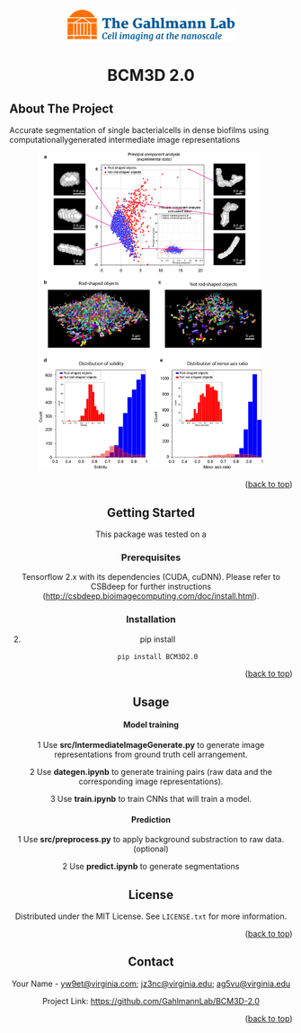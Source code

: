 <!-- Improved compatibility of back to top link: See: https://github.com/othneildrew/Best-README-Template/pull/73 -->
<a name="readme-top"></a>
<!--
*** Thanks for checking out the Best-README-Template. If you have a suggestion
*** that would make this better, please fork the repo and create a pull request
*** or simply open an issue with the tag "enhancement".
*** Don't forget to give the project a star!
*** Thanks again! Now go create something AMAZING! :D
-->



<!-- PROJECT LOGO -->
<br />

<div align="center">
  <a href="https://github.com/GahlmannLab/BCM3D-2.0">
    <img src="logo/lab logo.png" alt="Logo" width="300" >
  </a>

# BCM3D 2.0

</div>





<!-- ABOUT THE PROJECT -->

## About The Project

Accurate segmentation of single bacterialcells in dense biofilms using computationallygenerated intermediate image representations



<div align="center">
  <a href="https://github.com/GahlmannLab/BCM3D-2.0">
    <img src="logo/figure3_v2.png" width = '400' >
  </a>




<p align="right">(<a href="#readme-top">back to top</a>)</p>



## Getting Started

This package was tested on a 

### Prerequisites

Tensorflow 2.x with its dependencies (CUDA, cuDNN). Please refer to CSBdeep for further instructions (http://csbdeep.bioimagecomputing.com/doc/install.html).

### Installation

2. pip install
   ```sh
   pip install BCM3D2.0
   ```
   

<p align="right">(<a href="#readme-top">back to top</a>)</p>

<!-- USAGE EXAMPLES -->
## Usage

#### Model training

1 Use **src/IntermediateImageGenerate.py** to generate image representations from ground truth cell arrangement.

2 Use **dategen.ipynb** to generate training pairs (raw data and the corresponding image representations).

3 Use **train.ipynb** to train CNNs that will train a model.

#### Prediction

1 Use **src/preprocess.py** to apply background substraction to raw data. (optional)

2 Use **predict.ipynb** to generate segmentations

<!-- LICENSE -->

## License

Distributed under the MIT License. See `LICENSE.txt` for more information.

<p align="right">(<a href="#readme-top">back to top</a>)</p>

<!-- CONTACT -->
## Contact

Your Name - yw9et@virginia.com; jz3nc@virginia.edu; ag5vu@virginia.edu

Project Link: https://github.com/GahlmannLab/BCM3D-2.0

<p align="right">(<a href="#readme-top">back to top</a>)</p>




